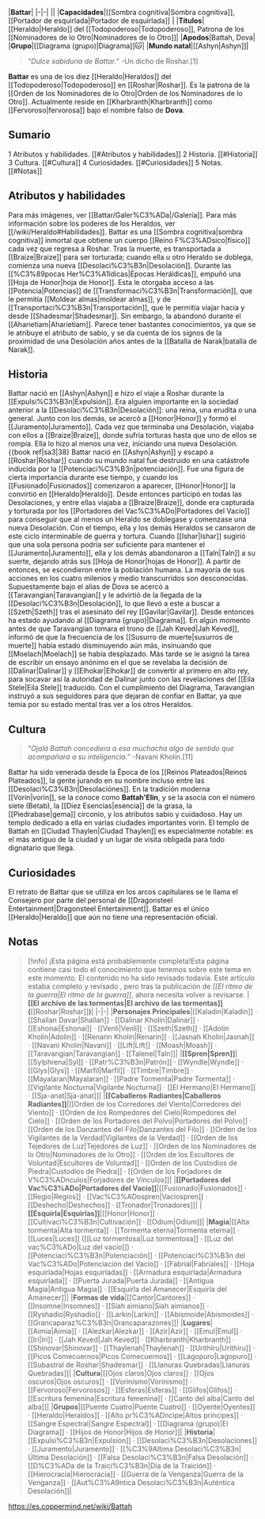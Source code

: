 

|**Battar**|
|-|-|
||
|**Capacidades**|[[Sombra cognitiva\|Sombra cognitiva]], [[Portador de esquirlada\|Portador de esquirlada]] |
|**Títulos**|[[Heraldo\|Heraldo]] del [[Todopoderoso\|Todopoderoso]], Patrona de los [[Nominadores de lo Otro\|Nominadores de lo Otro]]|
|**Apodos**|Battah, Dova|
|**Grupo**|[[Diagrama (grupo)\|Diagrama]]🐱︎|
|**Mundo natal**|[[Ashyn\|Ashyn]]|

>“*Dulce sabiduría de Battar.*”
\-Un dicho de Roshar.[1]


**Battar** es una de los diez [[Heraldo\|Heraldos]] del [[Todopoderoso\|Todopoderoso]] en [[Roshar\|Roshar]]. Es la patrona de la [[Orden de los Nominadores de lo Otro\|Orden de los Nominadores de lo Otro]]. Actualmente reside en [[Kharbranth\|Kharbranth]] como [[Fervoroso\|fervorosa]] bajo el nombre falso de **Dova**.

## Sumario

1 Atributos y habilidades. [[#Atributos y habilidades]] 
2 Historia. [[#Historia]] 
3 Cultura. [[#Cultura]] 
4 Curiosidades. [[#Curiosidades]] 
5 Notas. [[#Notas]] 


## Atributos y habilidades
 
Para más imágenes, ver [[Battar/Galer%C3%ADa\|/Galería]].
Para más información sobre los poderes de los Heraldos, ver [[/wiki/Heraldo#Habilidades]].
Battar es una [[Sombra cognitiva\|sombra cognitiva]] inmortal que obtiene un cuerpo [[Reino F%C3%ADsico\|físico]] cada vez que regresa a Roshar. Tras la muerte, es transportada a [[Braize\|Braize]] para ser torturada; cuando ella u otro Heraldo se doblega, comienza una nueva [[Desolaci%C3%B3n\|Desolación]].
Durante las [[%C3%89pocas Her%C3%A1ldicas\|Épocas Heráldicas]], empuñó una [[Hoja de Honor\|hoja de Honor]]. Esta le otorgaba acceso a las [[Potencia\|Potencias]] de [[Transformaci%C3%B3n\|Transformación]], que le permitía [[Moldear almas\|moldear almas]], y de [[Transportaci%C3%B3n\|Transportación]], que le permitía viajar hacia y desde [[Shadesmar\|Shadesmar]]. Sin embargo, la abandonó durante el [[Aharietiam\|Aharietiam]].
Parece tener bastantes conocimientos, ya que se le atribuye el atributo de sabio, y se da cuenta de los signos de la proximidad de una Desolación años antes de la [[Batalla de Narak\|batalla de Narak]].

## Historia
 
Battar nació en [[Ashyn\|Ashyn]] e hizo el viaje a Roshar durante la [[Expulsi%C3%B3n\|Expulsión]]. Era alguien importante en la sociedad anterior a la [[Desolaci%C3%B3n\|Desolación]]: una reina, una erudita o una general. Junto con los demás, se acercó a [[Honor\|Honor]] y formó el [[Juramento\|Juramento]]. Cada vez que terminaba una Desolación, viajaba con ellos a [[Braize\|Braize]], donde sufría torturas hasta que uno de ellos se rompía. Ella lo hizo al menos una vez, iniciando una nueva Desolación.{{book ref|sa3|38}
Battar nació en [[Ashyn\|Ashyn]] y escapó a [[Roshar\|Roshar]] cuando su mundo natal fue destruido en una catástrofe inducida por la [[Potenciaci%C3%B3n\|potenciación]]. Fue una figura de cierta importancia durante ese tiempo, y cuando los [[Fusionado\|Fusionados]] comenzaron a aparecer, [[Honor\|Honor]] la convirtió en [[Heraldo\|Heraldo]]. Desde entonces participó en todas las Desolaciones, y entre ellas viajaba a [[Braize\|Braize]], donde era capturada y torturada por los [[Portadores del Vac%C3%ADo\|Portadores del Vacío]] para conseguir que al menos un Heraldo se doblegase y comenzase una nueva Desolación.
Con el tiempo, ella y los demás Heraldos se cansaron de este ciclo interminable de guerra y tortura. Cuando [[Ishar\|Ishar]] sugirió que una sola persona podría ser suficiente para mantener el [[Juramento\|Juramento]], ella y los demás abandonaron a [[Taln\|Taln]] a su suerte, dejando atrás sus [[Hoja de Honor\|hojas de Honor]]. A partir de entonces, se escondieron entre la población humana. La mayoría de sus acciones en los cuatro milenios y medio transcurridos son desconocidas.
Supuestamente bajo el alias de Dova se acercó a [[Taravangian\|Taravangian]] y le advirtió de la llegada de la [[Desolaci%C3%B3n\|Desolación]], lo que llevó a este a buscar a [[Szeth\|Szeth]] tras el asesinato del rey [[Gavilar\|Gavilar]]. Desde entonces ha estado ayudando al [[Diagrama (grupo)\|Diagrama]]. En algún momento antes de que Taravangian tomara el trono de [[Jah Keved\|Jah Keved]], informó de que la frecuencia de los [[Susurro de muerte\|susurros de muerte]] había estado disminuyendo aún más, insinuando que [[Moelach\|Moelach]] se había desplazado. Más tarde se le asignó la tarea de escribir un ensayo anónimo en el que se revelaba la decisión de [[Dalinar\|Dalinar]] y [[Elhokar\|Elhokar]] de convertir al primero en alto rey, para socavar así la autoridad de Dalinar junto con las revelaciones del [[Eila Stele\|Eila Stele]] traducido. Con el cumplimiento del Diagrama, Taravangian instruyó a sus seguidores para que dejaran de confiar en Battar, ya que temía por su estado mental tras ver a los otros Heraldos.

## Cultura
 
>“*Ojalá Battah concediera a esa muchacha algo de sentido que acompañara a su inteligencia.*”
\-Navani Kholin.[11]


Battar ha sido venerada desde la Época de los [[Reinos Plateados\|Reinos Plateados]], la gente jurando en su nombre incluso entre las [[Desolaci%C3%B3n\|Desolaciónes]]. En la tradición moderna [[Vorin\|vorin]], se la conoce como **Battah'Elin**, y se la asocia con el número siete (Betab), la [[Diez Esencias\|esencia]] de la grasa, la [[Piedrabase\|gema]] circonio, y los atributos sabio y cuidadoso.
Hay un templo dedicado a ella en varias ciudades importantes vorin. El templo de Battah en [[Ciudad Thaylen\|Ciudad Thaylen]] es especialmente notable: es el más antiguo de la ciudad y un lugar de visita obligada para todo dignatario que llega.

## Curiosidades
El retrato de Battar que se utiliza en los arcos capitulares se le llama el Consejero por parte del personal de [[Dragonsteel Entertainment\|Dragonsteel Entertainment]].
Battar es el único [[Heraldo\|Heraldo]] que aún no tiene una representación oficial.
## Notas

> [!info] ¡Esta página está probablemente completa!Esta página contiene casi todo el conocimiento que tenemos sobre este tema en este momento.
El contenido no ha sido revisado todavía.
Este artículo estaba completo y revisado , pero tras la publicación de *[[El ritmo de la guerra\|El ritmo de la guerra]]*, ahora necesita volver a revisarse.
|**[[El archivo de las tormentas\|El archivo de las tormentas]] (**[[Roshar\|Roshar]]**)**|
|-|-|
|**Personajes Principales**|[[Kaladin\|Kaladin]] · [[Shallan Davar\|Shallan]] · [[Dalinar Kholin\|Dalinar]] · [[Eshonai\|Eshonai]] · [[Venli\|Venli]] · [[Szeth\|Szeth]] · [[Adolin Kholin\|Adolin]] · [[Renarin Kholin\|Renarin]] · [[Jasnah Kholin\|Jasnah]] · [[Navani Kholin\|Navani]] · [[Lift\|Lift]] · [[Moash\|Moash]] · [[Taravangian\|Taravangian]] · [[Talenel\|Taln]]|
|**[[Spren\|Spren]]**|[[Sylphrena\|Syl]] · [[Patr%C3%B3n\|Patrón]] · [[Wyndle\|Wyndle]] · [[Glys\|Glys]] · [[Marfil\|Marfil]] · [[Timbre\|Timbre]] · [[Mayalaran\|Mayalaran]] · [[Padre Tormenta\|Padre Tormenta]] · [[Vigilante Nocturna\|Vigilante Nocturna]] · [[El Hermano\|El Hermano]] · [[Sja-anat\|Sja-anat]]|
|**[[Caballeros Radiantes\|Caballeros Radiantes]]**|[[Orden de los Corredores del Viento\|Corredores del Viento]] · [[Orden de los Rompedores del Cielo\|Rompedores del Cielo]] · [[Orden de los Portadores del Polvo\|Portadores del Polvo]] · [[Orden de los Danzantes del Filo\|Danzantes del Filo]] · [[Orden de los Vigilantes de la Verdad\|Vigilantes de la Verdad]] · [[Orden de los Tejedores de Luz\|Tejedores de Luz]] · [[Orden de los Nominadores de lo Otro\|Nominadores de lo Otro]] · [[Orden de los Escultores de Voluntad\|Escultores de Voluntad]] · [[Orden de los Custodios de Piedra\|Custodios de Piedra]] · [[Orden de los Forjadores de V%C3%ADnculos\|Forjadores de Vínculos]]|
|**[[Portadores del Vac%C3%ADo\|Portadores del Vacío]]**|[[Fusionado\|Fusionados]] · [[Regio\|Regios]] · [[Vac%C3%ADospren\|Vacíospren]] · [[Deshecho\|Deshechos]] · [[Tronador\|Tronadores]]|
|**[[Esquirla\|Esquirlas]]**|[[Honor\|Honor]] · [[Cultivaci%C3%B3n\|Cultivación]] · [[Odium\|Odium]]|
|**Magia**|[[Alta tormenta\|Alta tormenta]] · [[Tormenta eterna\|Tormenta eterna]] · [[Luces\|Luces]] ([[Luz tormentosa\|Luz tormentosa]] · [[Luz del vac%C3%ADo\|Luz del vacío]]) · [[Potenciaci%C3%B3n\|Potenciación]] · [[Potenciaci%C3%B3n del Vac%C3%ADo\|Potenciación del Vacío]] · [[Fabrial\|Fabriales]] · [[Hoja esquirlada\|Hojas esquirladas]] · [[Armadura esquirlada\|Armadura esquirlada]] · [[Puerta Jurada\|Puerta Jurada]] · [[Antigua Magia\|Antigua Magia]] · [[Esquirla del Amanecer\|Esquirla del Amanecer]]|
|**Formas de vida**|[[Cantor\|Cantores]] · [[Insomne\|Insomnes]] · [[Siah aimiano\|Siah aimianos]] · [[Ryshadio\|Ryshadio]] · [[Larkin\|Larkin]] · [[Abismoide\|Abismoides]] · [[Grancaparaz%C3%B3n\|Grancaparazones]]|
|**Lugares**|[[Aimia\|Aimia]] · [[Alezkar\|Alezkar]] · [[Azir\|Azir]] · [[Emul\|Emul]] · [[Iri\|Iri]] · [[Jah Keved\|Jah Keved]] · [[Kharbranth\|Kharbranth]] · [[Shinovar\|Shinovar]] · [[Thaylenah\|Thaylenah]] · [[Urithiru\|Urithiru]] · [[Picos Comecuernos\|Picos Comecuernos]] · [[Lagopuro\|Lagopuro]] · [[Subastral de Roshar\|Shadesmar]] · [[Llanuras Quebradas\|Llanuras Quebradas]]|
|**Cultura**|[[Ojos claros\|Ojos claros]] · [[Ojos oscuros\|Ojos oscuros]] · [[Vorinismo\|Vorinismo]] · [[Fervoroso\|Fervorosos]] · [[Esferas\|Esferas]] · [[Glifos\|Glifos]] · [[Escritura femenina\|Escritura femenina]] · [[Canto del alba\|Canto del alba]]|
|**Grupos**|[[Puente Cuatro\|Puente Cuatro]] · [[Oyente\|Oyentes]] · [[Heraldo\|Heraldos]] · [[Alto pr%C3%ADncipe\|Altos príncipes]] · [[Sangre Espectral\|Sangre Espectral]] · [[Diagrama (grupo)\|El Diagrama]] · [[Hijos de Honor\|Hijos de Honor]]|
|**Historia**|[[Expulsi%C3%B3n\|Expulsión]] · [[Desolaci%C3%B3n\|Desolaciones]] · [[Juramento\|Juramento]] · [[%C3%9Altima Desolaci%C3%B3n\|Última Desolación]] · [[Falsa Desolaci%C3%B3n\|Falsa Desolación]] · [[D%C3%ADa de la Traici%C3%B3n\|Día de la Traición]] · [[Hierocracia\|Hierocracia]] · [[Guerra de la Venganza\|Guerra de la Venganza]] · [[Aut%C3%A9ntica Desolaci%C3%B3n\|Auténtica Desolación]]|



https://es.coppermind.net/wiki/Battah